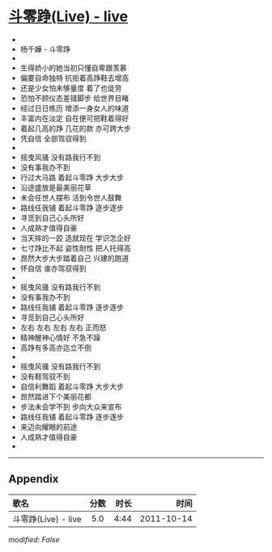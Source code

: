 # [斗零踭(Live) - live](https://music.163.com/song?id=64173)

* 
* 杨千嬅 - 斗零踭
* 
* 生得娇小的她当初只懂自卑跟羡慕
* 偏要自命独特 抗拒着高踭鞋去增高
* 还是少女怕未够量度 着了也徒劳
* 恐怕不顾仪态差错脚步 给世界目睹
* 经过日日练历 增添一身女人的味道
* 丰富内在淡定 自在便可把鞋着得好
* 着起几高的踭 几花的款 亦可跨大步
* 凭自信 全部驾驭得到
* 
* 摇曳风骚 没有路我行不到
* 没有事我办不到
* 行过大马路 着起斗零踭 大步大步
* 沿途盛放是最美丽花草
* 未会任世人摆布 活到令世人鼓舞
* 路线任我铺 着起斗零踭 逐步逐步
* 寻觅到自己心头所好
* 人成熟才值得自豪
* 当天摔的一跤 造就现在 学识怎企好
* 七寸踭比不起 姿性耐性 把人托得高
* 昂然大步大步踏着自己 兴建的跑道
* 怀自信 谁亦驾驭得到
* 
* 摇曳风骚 没有路我行不到
* 没有事我办不到
* 路线任我铺 着起斗零踭 逐步逐步
* 寻觅到自己心头所好
* 左右 左右 左右 左右 正而怒
* 精神醒神心情好 不急不躁
* 高踭有多高亦迄立不倒
* 
* 摇曳风骚 没有路我行不到
* 没有鞋驾驭不到
* 自信利舞蹈 着起斗零踭 大步大步
* 昂然踏进下个美丽花都
* 步法未会学不到 步向大众来宣布
* 路线任我铺 着起斗零踭 逐步逐步
* 来迈向耀眼的前途
* 人成熟才值得自豪
* 


---

## Appendix

|歌名|分数|时长|时间|
|:---|:---:|---:|---:|
|斗零踭(Live) - live|5.0|4:44|2011-10-14

*modified: False*